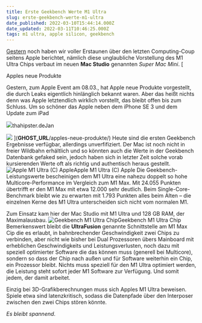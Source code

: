 ```yaml
---
title: Erste Geekbench Werte M1 Ultra
slug: erste-geekbench-werte-m1-ultra
date_published: 2022-03-10T15:44:14.000Z
date_updated: 2022-03-11T10:46:25.000Z
tags: m1 ultra, apple silicon, geekbench
---
```


[Gestern](__GHOST_URL__/apples-neue-produkte/) noch haben wir voller Erstaunen über den letzten Computing-Coup seitens Apple berichtet, nämlich diese unglaubliche Vorstellung des M1 Ultra Chips verbaut im neuen **Mac Studio** genannten *Super Mac Mini*.
[

Apples neue Produkte

Gestern, zum Apple Event am 08.03., hat Apple neue Produkte vorgestellt, die durch Leaks eigentlich hinlänglich bekannt waren. Aber das heißt nichts denn was Apple letztendlich wirklich vorstellt, das bleibt offen bis zum Schluss. Um so schöner das Apple neben dem iPhone SE 3 und dem Update zum iPad

![](__GHOST_URL__/favicon.png)thahipster.deJan

![](__GHOST_URL__/content/images/2022/03/163706-316887-316886_rc.jpg)
](__GHOST_URL__/apples-neue-produkte/)
Heute sind die ersten Geekbench Ergebnisse verfügbar, allerdings unverfifiziert. Der Mac ist noch nicht in freier Wildbahn erhältlich und so könnten auch die Werte in der Geekbench Datenbank gefaked sein, jedoch haben sich in letzter Zeit solche vorab kursierenden Werte oft als richtig und authentisch heraus gestellt.
![Apple M1 Ultra (C) Apple](__GHOST_URL__/content/images/2022/03/Apple-M1-Ultra-chipset-220308.jpg-2108796223c8afaf.jpeg.webp)Apple M1 Ultra (C) Apple
Die Geekbench-Leistungswerte bescheinigen dem M1 Ultra eine nahezu doppelt so hohe Multicore-Performance im Vergleich zum M1 Max. Mit 24.055 Punkten übertrifft er den M1 Max mit etwa 12.000 sehr deutlich. Beim Single-Core-Benchmark bleibt wie zu erwarten mit 1.793 Punkten alles beim Alten – die einzelnen Kerne des M1 Ultra unterscheiden sich nicht vom normalen M1. 

Zum Einsatz kam hier der Mac Studio mit M1 Ultra und 128 GB RAM, der Maximalausbau.
![Geekbench M1 Ultra Chip](__GHOST_URL__/content/images/2022/03/geekbench_m1ultra.png)Geekbench M1 Ultra Chip
Bemerkenswert bleibt die **UltraFusion** genannte Schnittstelle am M1 Max Cip die es erlaubt, in bahnbrechender Geschwindigkeit zwei Chips zu verbinden, aber nicht wie bisher bei Dual Prozessoren übers Mainboard mit erheblichen Geschwindigkeits und Leistungsverlusten, noch dazu mit speziell optimierter Software die das können muss (generell bei Multicore), sondern so dass der Chip nach außen und für Software weiterhin ein Chip, ein Prozessor bleibt. Nichts muss speziell für den M1 Ultra optimiert werden, die Leistung steht sofort jeder M1 Software zur Verfügung. Und somit jedem, der damit arbeitet. 

Einzig bei 3D-Grafikberechnungen muss sich Apples M1 Ultra beweisen. Spiele etwa sind latenzkritisch, sodass die Datenpfade über den Interposer zwischen den zwei Chips stören könnte.

*Es bleibt spannend*.
